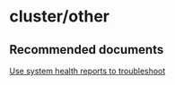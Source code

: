 <properties
	pageTitle="cluster/other"
	description="cluster/other"
	service="microsoft.servicefabric"
	resource="clusters"
	authors="aashu"
	displayOrder=""
	selfHelpType="generic"
	supportTopicIds="32449691"
	resourceTags=""
	productPesIds="15842"
	cloudEnvironments="public,BlackForest,Fairfax"
	articleId="400eb205-f017-4bef-83ab-d16697605909"
/>

# cluster/other

## **Recommended documents**
[Use system health reports to troubleshoot](https://azure.microsoft.com/documentation/articles/service-fabric-understand-and-troubleshoot-with-system-health-reports/)
